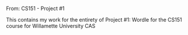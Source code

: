 From: CS151 - Project #1

This contains my work for the entirety of Project #1: Wordle for the CS151 course for Willamette University CAS